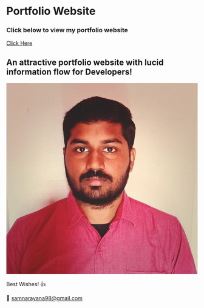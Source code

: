 # Portfolio Website

### Click below to view my portfolio website
[Click Here](https://sam-98.github.io/)

## An attractive portfolio website with lucid information flow for Developers!


<p align="center"> 
  <kbd>
  	<a href="https://sam-98.github.io/" target="_blank">
		<img src="img/linkedin_pic.jpeg"></img>
	</a>
  </kbd>
</p>

Best Wishes! :+1: 

:e-mail: samnarayana98@gmail.com
